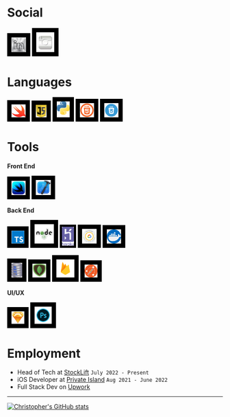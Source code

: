 # Social

[<img style="padding:10px;background-color:black" width="34px" src="images/linkinInLogoSilver.png">](https://www.linkedin.com/in/christopher-hicks-63682512a) [<img style="padding:10px;background-color:black" width="42px" src="images/instagramLogo.png">](https://www.instagram.com/infinity.christopher/)

# Languages

<img style="padding:10px;background-color:black" width="33px" src="images/swiftLogo.png"> <img style="padding:10px;background-color:black" width="25px" src="images/javascript.png"> <img style="padding:10px;background-color:black" width="30px" src="images/python.png"> <img style="padding:10px;background-color:black" width="33px" src="images/html5.png"> <img style="padding:10px;background-color:black" width="33px" src="images/css.png">

# Tools

**Front End**

<img style="padding:10px;background-color:black" width="33px" src="images/swiftui.png"> <img style="padding:10px;background-color:black" width="35px" src="images/xcode.png">

**Back End**

<img style="padding:10px;background-color:black" width="30px" src="images/typescript.svg"> <img style="padding:10px;background-color:black" width="45px" src="images/nodejs.png"> <img style="padding:5px;background-color:black" width="28px" src="images/heroku.png"> <img style="padding:10px;background-color:black" width="34px" src="images/gcloud.png"> <img style="padding:10px;background-color:black" width="33px" src="images/Docker.png">

<img style="padding:10px;background-color:black" width="25px" src="images/sqllite.png"> <img style="padding:10px;background-color:black" width="32px" src="images/mongodb.png"> <img style="padding:10px;background-color:black" width="42px" src="images/firebaseLogo.png"> <img style="padding:10px;background-color:black" width="30px" src="images/postman.png">

**UI/UX**

<img style="padding:10px;background-color:black" width="30px" src="images/sketch.png"> <img style="padding:10px;background-color:black" width="40px" src="images/photoshopLogo.png">

# Employment

- Head of Tech at [StockLift](https://www.stocklift.co) `July 2022 - Present`
- iOS Developer at [Private Island](https://privateisland.io) `Aug 2021 - June 2022`
- Full Stack Dev on [Upwork](https://www.upwork.com/freelancers/devboidesigns)

---

[![Christopher's GitHub stats](https://github-readme-stats.vercel.app/api?username=DevboiDesigns&show_icons=true&theme=transparent&bg_color=00000000)](https://github.com/anuraghazra/github-readme-stats)
